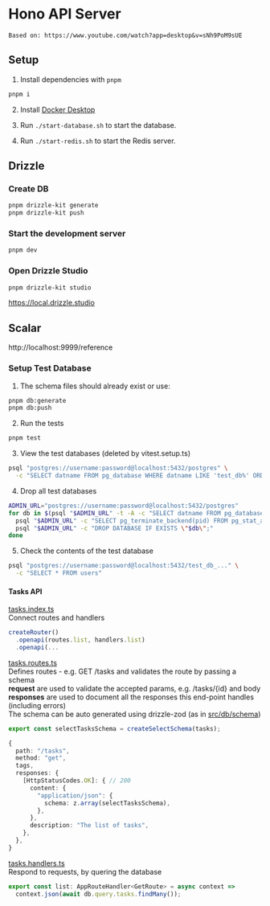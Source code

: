 # Hono API Server

```
Based on: https://www.youtube.com/watch?app=desktop&v=sNh9PoM9sUE
```

## Setup

1. Install dependencies with `pnpm`

```bash
pnpm i
```

2. Install [Docker Desktop](https://www.docker.com/products/docker-desktop/)

3. Run `./start-database.sh` to start the database.

4. Run `./start-redis.sh` to start the Redis server.

## Drizzle

### Create DB

```bash
pnpm drizzle-kit generate
pnpm drizzle-kit push
```

### Start the development server
```bash
pnpm dev
```

### Open Drizzle Studio

```bash
pnpm drizzle-kit studio
```

https://local.drizzle.studio

## Scalar
http://localhost:9999/reference

### Setup Test Database

1. The schema files should already exist or use: 
```bash
pnpm db:generate
pnpm db:push
```

2. Run the tests
```bash
pnpm test
```

3. View the test databases (deleted by vitest.setup.ts)
```bash
psql "postgres://username:password@localhost:5432/postgres" \
  -c "SELECT datname FROM pg_database WHERE datname LIKE 'test_db%' ORDER BY datname;"
```

4. Drop all test databases
```bash
ADMIN_URL="postgres://username:password@localhost:5432/postgres"
for db in $(psql "$ADMIN_URL" -t -A -c "SELECT datname FROM pg_database WHERE datname LIKE 'test_db%'"); do
  psql "$ADMIN_URL" -c "SELECT pg_terminate_backend(pid) FROM pg_stat_activity WHERE datname = '$db' AND pid <> pg_backend_pid();"
  psql "$ADMIN_URL" -c "DROP DATABASE IF EXISTS \"$db\";"
done
```

5. Check the contents of the test database
```bash
psql "postgres://username:password@localhost:5432/test_db_..." \
  -c "SELECT * FROM users"
```

#### Tasks API

[tasks.index.ts](src/routes/tasks/tasks.index.ts)\
Connect routes and handlers

```typescript
createRouter()
  .openapi(routes.list, handlers.list)
  .openapi(...
```

[tasks.routes.ts](src/routes/tasks/tasks.routes.ts)\
Defines routes - e.g. GET /tasks and validates the route by passing a schema\
**request** are used to validate the accepted params, e.g. /tasks/{id} and body\
**responses** are used to document all the responses this end-point handles (including errors)\
The schema can be auto generated using drizzle-zod (as in [src/db/schema](src/db/schema.ts))

```typescript
export const selectTasksSchema = createSelectSchema(tasks);
```

```typescript
{
  path: "/tasks",
  method: "get",
  tags,
  responses: {
    [HttpStatusCodes.OK]: { // 200
      content: {
        "application/json": {
          schema: z.array(selectTasksSchema),
        },
      },
      description: "The list of tasks",
    },
  },
}
```

[tasks.handlers.ts](src/routes/tasks/tasks.handlers.ts)\
Respond to requests, by quering the database

```typescript
export const list: AppRouteHandler<GetRoute> = async context =>
  context.json(await db.query.tasks.findMany());
```
